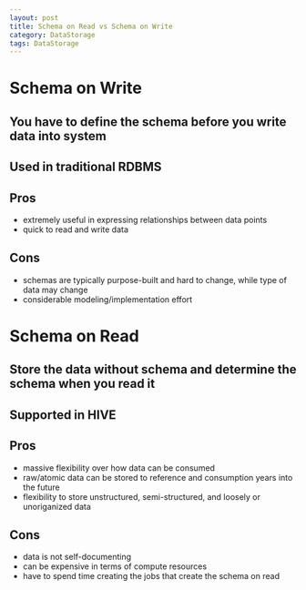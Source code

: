 ```yaml
---
layout: post
title: Schema on Read vs Schema on Write
category: DataStorage
tags: DataStorage
---
```


# Schema on Write
## You have to define the schema before you write data into system
## Used in traditional RDBMS
## Pros
- extremely useful in expressing relationships between data points
- quick to read and write data
## Cons
- schemas are typically purpose-built and hard to change, while type of data may change
- considerable modeling/implementation effort

# Schema on Read
## Store the data without schema and determine the schema when you read it
## Supported in HIVE
## Pros
- massive flexibility over how data can be consumed
- raw/atomic data can be stored to reference and consumption years into the future
- flexibility to store unstructured, semi-structured, and loosely or unoriganized data
## Cons
- data is not self-documenting
- can be expensive in terms of compute resources
- have to spend time creating the jobs that create the schema on read
